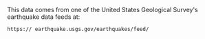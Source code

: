 This data comes from one of the United States Geological Survey's earthquake data feeds at:

    https:// earthquake.usgs.gov/earthquakes/feed/
    
    